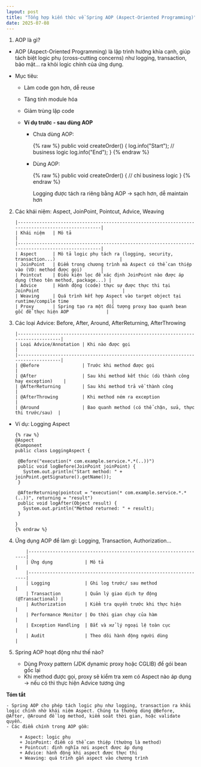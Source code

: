 ```yaml
---
layout: post
title: "Tổng hợp kiến thức về Spring AOP (Aspect-Oriented Programming)"
date: 2025-07-08
---
```


1.  AOP là gì?

- AOP (Aspect-Oriented Programming) là lập trình hướng khía cạnh, giúp tách biệt logic phụ (cross-cutting concerns) như logging, transaction, bảo mật… ra khỏi logic chính của ứng dụng.
- Mục tiêu:

  - Làm code gọn hơn, dễ reuse
  - Tăng tính module hóa
  - Giảm trùng lặp code
  - **Ví dụ trước - sau dùng AOP**

    - Chưa dùng AOP:

      {% raw %}
      public void createOrder() {
      log.info("Start");
      // business logic
      log.info("End");
      }
      {% endraw %}

    - Dùng AOP:

      {% raw %}
      public void createOrder() {
      // chỉ business logic
      }
      {% endraw %}

      Logging được tách ra riêng bằng AOP → sạch hơn, dễ maintain hơn

2.  Các khái niệm: Aspect, JoinPoint, Pointcut, Advice, Weaving

        |--------------------------------------------------------------------------------------------------|
        | Khái niệm   | Mô tả                                                                              |
        |--------------------------------------------------------------------------------------------------|
        | Aspect      | Mô tả logic phụ tách ra (logging, security, transaction...)                        |
        | JoinPoint   | Điểm trong chương trình mà Aspect có thể can thiệp vào (VD: method được gọi)       |
        | Pointcut    | Điều kiện lọc để xác định JoinPoint nào được áp dụng (theo tên method, package...) |
        | Advice      | Hành động (code) thực sự được thực thi tại JoinPoint                               |
        | Weaving     | Quá trình kết hợp Aspect vào target object tại runtime/compile time                |
        | Proxy       | Spring tạo ra một đối tượng proxy bao quanh bean gốc để thực hiện AOP              |

3.  Các loại Advice: Before, After, Around, AfterReturning, AfterThrowing

        |-----------------------------------------------------------------------------------|
        | Loại Advice/Annotation | Khi nào được gọi                                         |
        |-----------------------------------------------------------------------------------|
        | @Before                | Trước khi method được gọi                                |
        | @After                 | Sau khi method kết thúc (dù thành công hay exception)    |
        | @AfterReturning        | Sau khi method trả về thành công                         |
        | @AfterThrowing         | Khi method ném ra exception                              |
        | @Around                | Bao quanh method (có thể chặn, sửa, thực thi trước/sau)  |

- Ví dụ: Logging Aspect

      {% raw %}
      @Aspect
      @Component
      public class LoggingAspect {

       @Before("execution(* com.example.service.*.*(..))")
       public void logBefore(JoinPoint joinPoint) {
         System.out.println("Start method: " + joinPoint.getSignature().getName());
       }

       @AfterReturning(pointcut = "execution(* com.example.service.*.*(..))", returning = "result")
       public void logAfter(Object result) {
         System.out.println("Method returned: " + result);
       }

      }
      {% endraw %}

4.  Ứng dụng AOP để làm gì: Logging, Transaction, Authorization...

            |------------------------------------------------------------------|
            | Ứng dụng            | Mô tả                                      |
            |------------------------------------------------------------------|
            | Logging             | Ghi log trước/ sau method                  |
            | Transaction         | Quản lý giao dịch tự động (@Transactional) |
            | Authorization       | Kiểm tra quyền trước khi thực hiện         |
            | Performance Monitor | Đo thời gian chạy của hàm                  |
            | Exception Handling  | Bắt và xử lý ngoại lệ toàn cục             |
            | Audit               | Theo dõi hành động người dùng              |

5.  Spring AOP hoạt động như thế nào?

    - Dùng Proxy pattern (JDK dynamic proxy hoặc CGLIB) để gói bean gốc lại
    - Khi method được gọi, proxy sẽ kiểm tra xem có Aspect nào áp dụng → nếu có thì thực hiện Advice tương ứng

**Tóm tắt**

    - Spring AOP cho phép tách logic phụ như logging, transaction ra khỏi logic chính nhờ khái niệm Aspect. Chúng ta thường dùng @Before, @After, @Around để log method, kiểm soát thời gian, hoặc validate quyền.
    - Các điểm chính trong AOP gồm:

         + Aspect: logic phụ
         + JoinPoint: điểm có thể can thiệp (thường là method)
         + Pointcut: định nghĩa nơi aspect được áp dụng
         + Advice: hành động khi aspect được thực thi
         + Weaving: quá trình gắn aspect vào chương trình
